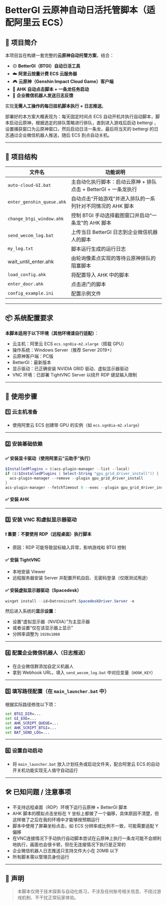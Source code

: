 # BetterGI 云原神自动日活托管脚本（适配阿里云 ECS）

## 🧩 项目简介

本项目旨在构建一套完整的**云原神自动托管方案**，结合：

- 🟡 **BetterGI（BTGI）自动日活工具**
- ☁️ **阿里云按量计费 ECS 云服务器**
- 🎮 **云原神（Genshin Impact Cloud Game）客户端**
- 🧠 **AHK 自动点击脚本 + 一条龙任务启动**
- 🤖 **企业微信机器人发送日志反馈**

实现**无需人工操作的每日挂机脚本执行 + 日志推送**。

部署好的本方案大概表现为：每天固定时间点 ECS 自动开机并执行自动脚本，脚本启动云原神，根据选定的排队策略进行排队，直到进入游戏后启动 bettergi ，设置捕获窗口为云原神窗口，然后启动日活一条龙，最后将当天的 bettergi 的日志通过企业微信机器人推送，随后 ECS 到点自动关机。

---

## 📌 项目结构

| 文件名 | 功能说明 |
|--------|----------|
| `auto-cloud-GI.bat` | 主自动化执行脚本：启动云原神 + 排队点击 + BetterGI + 一条龙执行 |
| `enter_genshin_queue.ahk` | 自动点击“开始游戏”并进入排队的一系列针对不同情况的 AHK 脚本 |
| `change_btgi_window.ahk` | 控制 BTGI 手动选择截图窗口并启动“一条龙”的 AHK 脚本 |
| `send_wecom_log.bat` | 上传当日 BetterGI 日志到企业微信机器人的脚本 |
| `my_log.txt` | 脚本运行生成的运行日志 |
| wait_until_enter.ahk | 由轮询像素点实现的等待云原神排队的阻塞脚本 |
| `load_config.ahk` | 将配置导入 AHK 中的脚本 |
| `enter_door.ahk` | 点击进门的脚本 |
| `config_example.ini` | 配置示例文件 |

---

## 📦 系统配置要求

**本脚本适用于以下环境（其他环境请自行适配）**：

- 云主机：阿里云 ECS `ecs.sgn8ia-m2.xlarge`（搭载 GPU）
- 操作系统：Windows Server（推荐 Server 2019+）
- 云原神客户端：PC版
- BetterGI：最新版本
- 显示驱动：已正确安装 NVIDIA GRID 驱动、虚拟显示器驱动
- VNC 环境：已部署 TightVNC Server 以绕开 RDP 键鼠输入限制

---

## 🚀 使用步骤

### 1️⃣ 云主机准备

- 使用阿里云 ECS 创建带 GPU 的实例（如 `ecs.sgn8ia-m2.xlarge`）

---

### 2️⃣ 安装基础依赖

#### ✅ 安装显卡驱动（使用阿里云“云助手”执行）

```powershell
$InstalledPlugins = $(acs-plugin-manager --list --local)
if ($($InstalledPlugins | Select-String "gpu_grid_driver_install")) {
  acs-plugin-manager --remove --plugin gpu_grid_driver_install
}
acs-plugin-manager --fetchTimeout 0 --exec --plugin gpu_grid_driver_install
```

#### ✅ 安装 AHK

---

### 3️⃣ 安装 VNC 和虚拟显示器驱动

#### ❗ 重要：不要使用 RDP（远程桌面）执行脚本

- 原因：RDP 可能导致鼠标输入异常，影响游戏和 BTGI 控制

#### ✅ 安装 TightVNC

- 本地安装 Viewer
- 远程服务器安装 Server 并配置开机自启、无密码登录（仅限测试用途）

#### ✅ 安装虚拟显示器驱动（Spacedesk）

```powershell
winget install --id=Datronicsoft.SpacedeskDriver.Server -e
```

然后进入系统的**显示设置**：

- 设置“虚拟显示器（NVIDIA）”为主显示器
- 或者设置“仅在该显示器上显示”
- 分辨率调整为 `1920x1080`

---

### 4️⃣ 配置企业微信机器人（日志推送）

- 在企业微信群添加自定义机器人
- 拿到 Webhook URL，填入 `send_wecom_log.bat` 中对应变量（`HOOK_KEY`）

---

### 5️⃣ 填写路径配置（在 `main_launcher.bat` 中）

根据实际路径修改以下项：

```bat
set BTGI_DIR=...
set GI_EXE=...
set AHK_SCRIPT_QUEUE=...
set AHK_SCRIPT_BTGI=...
set BAT_SEND_LOG=...
```

---

### 6️⃣ 设置自动启动

- 将 `main_launcher.bat` 放入计划任务或启动文件夹，配合阿里云 ECS 的自动开关机功能实现无人值守自动运行

---

## 🛠 已知问题 / 注意事项

- 不支持远程桌面（RDP）环境下运行云原神 + BetterGI 脚本
- AHK 脚本的模拟点击坐标在 Y 坐标上都做了一个偏移，具体原因不清楚，但这样做了之后在我的环境中才能够按预期运行
- 脚本中使用了屏幕坐标点击，如 ECS 分辨率或比例不一致，可能需要适配 Y 偏移
- 在VNC连接情况下手动执行自动脚本尝试在云原神上执行一条龙可能不会顺利地执行，画面也会很卡顿，但在无连接情况下执行是正常的
- 企业微信机器人日志推送只支持文件大小在 20MB 以下
- 所有脚本需以管理员身份运行

---

## 💬 声明

> 本脚本仅用于技术探索与自动化练习，不涉及任何账号相关信息、不绕过游戏机制、不干扰正常玩家体验。
